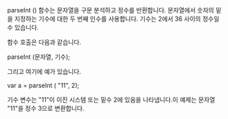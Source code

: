 parseInt () 함수는 문자열을 구문 분석하고 정수를 반환합니다. 문자열에서 숫자의 밑을 지정하는 기수에 대한 두 번째 인수를 사용합니다. 기수는 2에서 36 사이의 정수일 수 있습니다.

함수 호출은 다음과 같습니다.

parseInt (문자열, 기수);

그리고 여기에 예가 있습니다.

var a = parseInt ( "11", 2);

기수 변수는 "11"이 이진 시스템 또는 밑수 2에 있음을 나타냅니다.이 예제는 문자열 "11"을 정수 3으로 변환합니다.